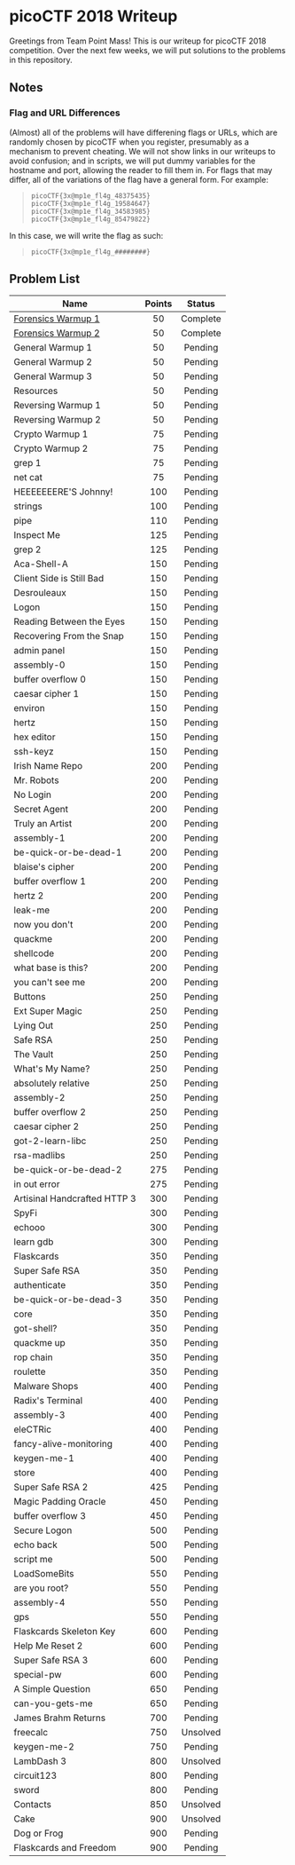 # picoCTF 2018 Writeup
Greetings from Team Point Mass!
This is our writeup for picoCTF 2018 competition. Over the next few weeks, we will put solutions to the problems in this repository.

## Notes
### Flag and URL Differences
(Almost) all of the problems will have differening flags or URLs, which are randomly chosen by picoCTF when you register, presumably as a mechanism to prevent cheating. We will not show links in our writeups to avoid confusion; and in scripts, we will put dummy variables for the hostname and port, allowing the reader to fill them in. For flags that may differ, all of the variations of the flag have a general form. For example:

> `picoCTF{3x@mp1e_fl4g_48375435}`  
> `picoCTF{3x@mp1e_fl4g_19584647}`  
> `picoCTF{3x@mp1e_fl4g_34583985}`  
> `picoCTF{3x@mp1e_fl4g_85479822}`

In this case, we will write the flag as such:

> `picoCTF{3x@mp1e_fl4g_########}`

## Problem List

Name | Points | Status
--- | :---: | :---:
[Forensics Warmup 1](problems/forensics-warmup-1/forensics-warmup-1.md) | 50 | Complete
[Forensics Warmup 2](problems/forensics-warmup-2/forensics-warmup-2.md) | 50 | Complete
General Warmup 1 | 50 | Pending
General Warmup 2 | 50 | Pending
General Warmup 3 | 50 | Pending
Resources | 50 | Pending
Reversing Warmup 1 | 50 | Pending
Reversing Warmup 2 | 50 | Pending
Crypto Warmup 1 | 75 | Pending
Crypto Warmup 2 | 75 | Pending
grep 1 | 75 | Pending
net cat | 75 | Pending
HEEEEEEERE'S Johnny! | 100 | Pending
strings | 100 | Pending
pipe | 110 | Pending
Inspect Me | 125 | Pending
grep 2 | 125 | Pending
Aca-Shell-A | 150 | Pending
Client Side is Still Bad | 150 | Pending
Desrouleaux | 150 | Pending
Logon | 150 | Pending
Reading Between the Eyes | 150 | Pending
Recovering From the Snap | 150 | Pending
admin panel | 150 | Pending
assembly-0 | 150 | Pending
buffer overflow 0 | 150 | Pending
caesar cipher 1 | 150 | Pending
environ | 150 | Pending
hertz | 150 | Pending
hex editor | 150 | Pending
ssh-keyz | 150 | Pending
Irish Name Repo | 200 | Pending
Mr. Robots | 200 | Pending
No Login | 200 | Pending
Secret Agent | 200 | Pending
Truly an Artist | 200 | Pending
assembly-1 | 200 | Pending
be-quick-or-be-dead-1 | 200 | Pending
blaise's cipher | 200 | Pending
buffer overflow 1 | 200 | Pending
hertz 2 | 200 | Pending
leak-me | 200 | Pending
now you don't | 200 | Pending
quackme | 200 | Pending
shellcode | 200 | Pending
what base is this? | 200 | Pending
you can't see me | 200 | Pending
Buttons | 250 | Pending
Ext Super Magic | 250 | Pending
Lying Out | 250 | Pending
Safe RSA | 250 | Pending
The Vault | 250 | Pending
What's My Name? | 250 | Pending
absolutely relative | 250 | Pending
assembly-2 | 250 | Pending
buffer overflow 2 | 250 | Pending
caesar cipher 2 | 250 | Pending
got-2-learn-libc | 250 | Pending
rsa-madlibs | 250 | Pending
be-quick-or-be-dead-2 | 275 | Pending
in out error | 275 | Pending
Artisinal Handcrafted HTTP 3 | 300 | Pending
SpyFi | 300 | Pending
echooo | 300 | Pending
learn gdb | 300 | Pending
Flaskcards | 350 | Pending
Super Safe RSA | 350 | Pending
authenticate | 350 | Pending
be-quick-or-be-dead-3 | 350 | Pending
core | 350 | Pending
got-shell? | 350 | Pending
quackme up | 350 | Pending
rop chain | 350 | Pending
roulette | 350 | Pending
Malware Shops | 400 | Pending
Radix's Terminal | 400 | Pending
assembly-3 | 400 | Pending
eleCTRic | 400 | Pending
fancy-alive-monitoring | 400 | Pending
keygen-me-1 | 400 | Pending
store | 400 | Pending
Super Safe RSA 2 | 425 | Pending
Magic Padding Oracle | 450 | Pending
buffer overflow 3 | 450 | Pending
Secure Logon | 500 | Pending
echo back | 500 | Pending
script me | 500 | Pending
LoadSomeBits | 550 | Pending
are you root? | 550 | Pending
assembly-4 | 550 | Pending
gps | 550 | Pending
Flaskcards Skeleton Key | 600 | Pending
Help Me Reset 2 | 600 | Pending
Super Safe RSA 3 | 600 | Pending
special-pw | 600 | Pending
A Simple Question | 650 | Pending
can-you-gets-me | 650 | Pending
James Brahm Returns | 700 | Pending
freecalc | 750 | Unsolved
keygen-me-2 | 750 | Pending
LambDash 3 | 800 | Unsolved
circuit123 | 800 | Pending
sword | 800 | Pending
Contacts | 850 | Unsolved
Cake | 900 | Unsolved
Dog or Frog | 900 | Pending
Flaskcards and Freedom | 900 | Pending


